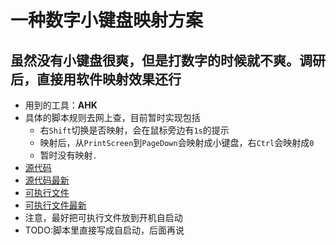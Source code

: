 # 一种数字小键盘映射方案

## 虽然没有小键盘很爽，但是打数字的时候就不爽。调研后，直接用软件映射效果还行

- 用到的工具：**AHK**
- 具体的脚本规则去网上查，目前暂时实现包括
  - 右`Shift`切换是否映射，会在鼠标旁边有`1s`的提示
  - 映射后，从`PrintScreen`到`PageDown`会映射成小键盘，右`Ctrl`会映射成`0`
  - 暂时没有映射`.`
- [源代码](Map.ahk)
- [源代码最新](Map_2023年9月8日.ahk)
- [可执行文件](Map.exe)
- [可执行文件最新](Map_2023年9月8日.exe)
- 注意，最好把可执行文件放到开机自启动
- TODO:脚本里直接写成自启动，后面再说
